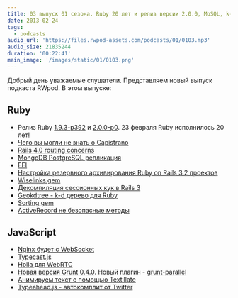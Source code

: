 ```yaml
---
title: 03 выпуск 01 сезона. Ruby 20 лет и релиз версии 2.0.0, MoSQL, k-d деревья, и прочее
date: 2013-02-24
tags:
  - podcasts
audio_url: 'https://files.rwpod-assets.com/podcasts/01/0103.mp3'
audio_size: 21835244
duration: '00:22:41'
main_image: '/images/static/01/0103.png'
---
```


Добрый день уважаемые слушатели. Представляем новый выпуск подкаста RWpod. В этом выпуске:

## Ruby

- Релиз Ruby [1.9.3-p392](http://www.ruby-lang.org/en/news/2013/02/22/ruby-1-9-3-p392-is-released/) и [2.0.0-p0](http://www.ruby-lang.org/en/news/2013/02/24/ruby-2-0-0-p0-is-released/). 23 февраля Ruby исполнилось 20 лет!
- [Чего вы могли не знать о Capistrano](http://benediktdeicke.com/2013/02/what-you-did-not-know-about-capistrano-yet/)
- [Rails 4.0 routing concerns](http://blog.envylabs.com/post/43076921318/rails-4-routing-concerns)
- [MongoDB PostgreSQL репликация](https://github.com/stripe/mosql)
- [FFI](http://spin.atomicobject.com/2013/02/15/ffi-foreign-function-interfaces/)
- [Настройка резервного архивирования Ruby on Rails 3.2 проектов](http://csolg.com/blogs/nastroika-rezervnogo-arhivirovaniya-backup-ruby-on-rails-32-proektov)
- [Wiselinks gem](https://github.com/igor-alexandrov/wiselinks)
- [Декомпиляция сессионных кук в Rails 3](http://alindeman.github.com/2013/02/18/decoding-rails-session-cookies.html)
- [Geokdtree - k-d дерево для Ruby](https://github.com/colinsurprenant/geokdtree)
- [Sorting gem](https://github.com/apeiros/sorting)
- [ActiveRecord не безопасные методы](http://rails-sqli.org/)

## JavaScript

- [Nginx будет с WebSocket](http://www.linux.org.ru/news/opensource/8870692)
- [Typecast.js](http://www.typecastjs.org/)
- [Holla для WebRTC](https://github.com/wearefractal/holla)
- [Новая версия Grunt 0.4.0](http://weblog.bocoup.com/tearing-grunt-apart/). Новый плагин - [grunt-parallel](https://github.com/iammerrick/grunt-parallel)
- [Анимируем текст с помощью Textillate](http://jschr.github.com/textillate/)
- [Typeahead.js - автокомплит от Twitter](http://twitter.github.com/typeahead.js/)
